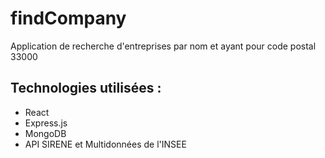 # findCompany
Application de recherche d'entreprises par nom et ayant pour code postal 33000

## Technologies utilisées :
- React
- Express.js
- MongoDB
- API SIRENE et Multidonnées de l'INSEE
